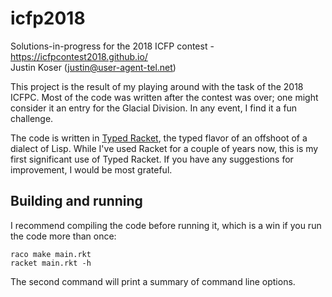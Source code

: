 # icfp2018
Solutions-in-progress for the 2018 ICFP contest - https://icfpcontest2018.github.io/  
Justin Koser (justin@user-agent-tel.net)

This project is the result of my playing around with the task of the 2018 ICFPC.  Most of the code was written after the contest was over; one might consider it an entry for the Glacial Division.  In any event, I find it a fun challenge.

The code is written in [Typed Racket](https://racket-lang.org/), the typed flavor of an offshoot of a dialect of Lisp.  While I've used Racket for a couple of years now, this is my first significant use of Typed Racket.  If you have any suggestions for improvement, I would be most grateful.

## Building and running

I recommend compiling the code before running it, which is a win if you run the code more than once:

    raco make main.rkt
    racket main.rkt -h

The second command will print a summary of command line options.
